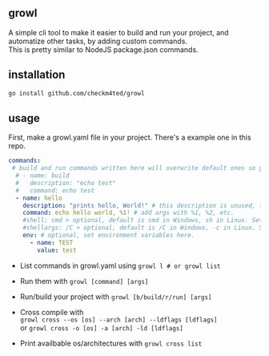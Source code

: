 ## growl
A simple cli tool to make it easier to build and run your project, and automatize other tasks, by adding custom commands.  
This is pretty similar to NodeJS package.json commands.

## installation
```sh
go install github.com/checkm4ted/growl
```

## usage
First, make a growl.yaml file in your project. There's a example one in this repo.
```yaml
commands:
 # build and run commands written here will overwrite default ones so you can set your own :).
  # - name: build
  #   description: "echo test"
  #   command: echo test
  - name: hello
    description: "prints hello, World!" # this description is unused, this is only for documentation and shown only in command list.
    command: echo hello world, %1! # add args with %1, %2, etc.
    #shell: cmd > optional, default is cmd in Windows, sh in Linux. Set this to the shell you want to use.
    #shellargs: /C > optional, default is /C in Windows, -c in Linux. Set this to the arg needed to make the shell execute your command.
    env: # optional, set environment variables here.
      - name: TEST
        value: test
```

- List commands in growl.yaml using `growl l # or growl list`
- Run them with `growl [command] [args]`

- Run/build your project with `growl [b/build/r/run] [args]`
- Cross compile with  
`growl cross --os [os] --arch [arch] --ldflags [ldflags]`  
or `growl cross -o [os] -a [arch] -ld [ldflags]`
- Print availbable os/architectures with `growl cross list`